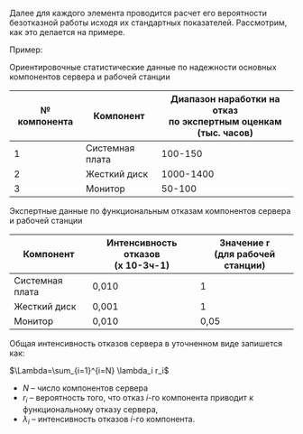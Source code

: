 Далее для каждого элемента проводится расчет его вероятности безотказной работы исходя их стандартных показателей. Рассмотрим, как это делается на примере.

Пример:

Ориентировочные статистические данные по надежности основных компонентов сервера и рабочей станции

| № компонента    | Компонент   | Диапазон наработки на отказ<br>по экспертным оценкам (тыс. часов)    |
|---------------- | --------------- | --------------- |
| 1    | Системная плата    | 100-150    |
| 2    | Жесткий диск    | 1000-1400    |
| 3    | Монитор         | 50-100 |

Экспертные данные по функциональным отказам компонентов сервера и рабочей станции

| Компонент    | Интенсивность отказов<br>(x 10-3ч-1)  | Значение r<br>(для рабочей станции)  |
|---------------- | --------------- | --------------- |
| Системная плата    | 0,010    | 1    |
| Жесткий диск    | 0,001    | 1    |
| Монитор    | 0,010    | 0,05    |

Общая интенсивность отказов сервера в уточненном виде запишется как:

$\Lambda=\sum_{i=1}^{i=N} \lambda_i r_i$

- $N$ – число компонентов сервера
- $r_i$ – вероятность того, что отказ $i$-го компонента приводит к функциональному отказу сервера,
- $\lambda_i$ – интенсивность отказов $i$-го компонента.
